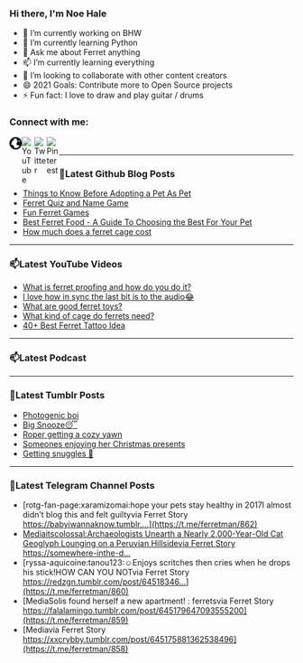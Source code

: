 ### Hi there, I'm Noe Hale

- 🔭 I’m currently working on BHW
- 🌱 I’m currently learning Python
- 💬 Ask me about Ferret anything
- 📫 I’m currently learning everything
- 🔭 I’m looking to collaborate with other content creators
- 😄 2021 Goals: Contribute more to Open Source projects
- ⚡ Fun fact: I love to draw and play guitar / drums

### Connect with me:

[<img align="left" alt="ferretvoice.com" width="22px" src="https://raw.githubusercontent.com/iconic/open-iconic/master/svg/globe.svg" />](https://ferretvoice.com)
[<img align="left" alt="YouTube" width="22px" src="https://cdn.jsdelivr.net/npm/simple-icons@v3/icons/youtube.svg" />](https://www.youtube.com/channel/UCk665XTfaMLVwFVWUmgnDiw)
[<img align="left" alt="Twitter" width="22px" src="https://cdn.jsdelivr.net/npm/simple-icons@v3/icons/twitter.svg" />](https://twitter.com/voiceferret)
[<img align="left" alt="Pinterest" width="22px" src="https://cdn.jsdelivr.net/npm/simple-icons@v3/icons/pinterest.svg" />](https://www.pinterest.com/voiceferret/)

<br />

---
### 🔭Latest Github Blog Posts
<!-- GITHUB:START -->
- [Things to Know Before Adopting a Pet As Pet](http://noehale.github.io/things-to-know-before-adopting-a-pet-as-pet/)
- [Ferret Quiz and Name Game](http://noehale.github.io/ferret-quiz/)
- [Fun Ferret Games](http://noehale.github.io/fun-ferret-games/)
- [Best Ferret Food - A Guide To Choosing the Best For Your Pet](http://noehale.github.io/best-ferret-food/)
- [How much does a ferret cage cost](http://noehale.github.io/how-much-does-a-ferret-cage-cost/)
<!-- GITHUB:END -->
---
### 📫Latest YouTube Videos

<!-- YOUTUBE:START -->
- [What is ferret proofing and how do you do it?](https://www.youtube.com/watch?v=81Syh_DJBQQ)
- [I love how in sync the last bit is to the audio😂](https://www.youtube.com/watch?v=WHBeGHwSlGY)
- [What are good ferret toys?](https://www.youtube.com/watch?v=tPxRilBzc0s)
- [What kind of cage do ferrets need?](https://www.youtube.com/watch?v=xzz6hC3sR5A)
- [40+ Best Ferret Tattoo Idea](https://www.youtube.com/watch?v=KIKqduR6Xcs)
<!-- YOUTUBE:END -->

---
### 📫Latest Podcast

<!-- PODCAST:START -->
<!-- PODCAST:END -->
---
### 📝Latest Tumblr Posts

<!-- TUMBLR:START -->
- [Photogenic boi](https://come-forth-into-the-light.tumblr.com/post/645198582893494272)
- [Big Snooze😴](https://come-forth-into-the-light.tumblr.com/post/645175859610779648)
- [Roper getting a cozy yawn](https://come-forth-into-the-light.tumblr.com/post/645130586065895424)
- [Someones enjoying her Christmas presents](https://come-forth-into-the-light.tumblr.com/post/645107925973663744)
- [Getting snuggles 🥰](https://come-forth-into-the-light.tumblr.com/post/645085263720251392)
<!-- TUMBLR:END -->
---
### 📝Latest Telegram Channel Posts

<!-- TELEGRAM:START -->
- [rotg-fan-page:xaramizomai:hope your pets stay healthy in 2017I almost didn’t blog this and felt guiltyvia Ferret Story https://babyiwannaknow.tumblr....](https://t.me/ferretman/862)
- [Mediaitscolossal:Archaeologists Unearth a Nearly 2,000-Year-Old Cat Geoglyph Lounging on a Peruvian Hillsidevia Ferret Story https://somewhere-inthe-d...](https://t.me/ferretman/861)
- [ryssa-aquicoine:tanou123:☺Enjoys scritches then cries when he drops his stick!HOW CAN YOU NOTvia Ferret Story https://redzgn.tumblr.com/post/64518346...](https://t.me/ferretman/860)
- [MediaSolis found herself a new apartment! : ferretsvia Ferret Story https://falalamingo.tumblr.com/post/645179647093555200](https://t.me/ferretman/859)
- [Mediavia Ferret Story https://xxcrybby.tumblr.com/post/645175881362538496](https://t.me/ferretman/858)
<!-- TELEGRAM:END -->

